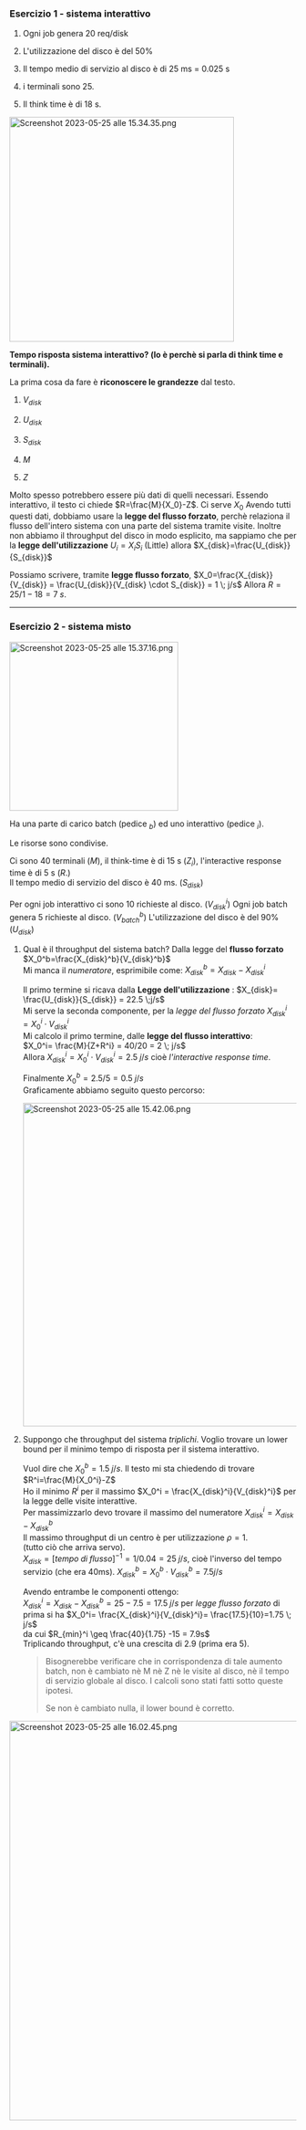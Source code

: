 ### Esercizio 1 - sistema interattivo

1) Ogni job genera 20 req/disk

2) L'utilizzazione del disco è del 50%

3) Il tempo medio di servizio al disco è di 25 ms = 0.025 s

4) i terminali sono 25. 

5) Il think time è di 18 s.

<img src="file:///var/folders/_p/3wnzmzzj6q3djg3_fgyjqmb40000gn/T/TemporaryItems/NSIRD_screencaptureui_wNxP0Y/Screenshot%202023-05-25%20alle%2015.34.35.png" title="" alt="Screenshot 2023-05-25 alle 15.34.35.png" width="394">

**Tempo risposta sistema interattivo? (lo è perchè si parla di think time e terminali).**

La prima cosa da fare è **riconoscere le grandezze** dal testo.

1) $V_{disk}$

2) $U_{disk}$

3) $S_{disk}$

4) $M$

5) $Z$

Molto spesso potrebbero essere più dati di quelli necessari.
Essendo interattivo, il testo ci chiede $R=\frac{M}{X_0}-Z$. Ci serve $X_0$
Avendo tutti questi dati, dobbiamo usare la **legge del flusso forzato**, perchè relaziona il flusso dell'intero sistema con una parte del sistema tramite visite.
Inoltre non abbiamo il throughput del disco in modo esplicito, ma sappiamo che per la **legge dell'utilizzazione** $U_i=X_iS_i$ (Little) allora $X_{disk}=\frac{U_{disk}}{S_{disk}}$

Possiamo scrivere, tramite **legge flusso forzato**, $X_0=\frac{X_{disk}}{V_{disk}} = \frac{U_{disk}}{V_{disk} \cdot S_{disk}} = 1 \; j/s$
Allora $R=25/1 - 18 = 7 \;s$.

____

### Esercizio 2 - sistema misto

<img src="file:///var/folders/_p/3wnzmzzj6q3djg3_fgyjqmb40000gn/T/TemporaryItems/NSIRD_screencaptureui_YJc068/Screenshot%202023-05-25%20alle%2015.37.16.png" title="" alt="Screenshot 2023-05-25 alle 15.37.16.png" width="296">

Ha una parte di carico batch (pedice $_b$) ed uno interattivo (pedice $_i$).

Le risorse sono condivise.

Ci sono 40 terminali ($M$), il think-time è di 15 s ($Z_i$), l'interactive response time è di 5 s ($R$.) <br>Il tempo medio di servizio del disco è 40 ms. $(S_{disk})$

Per ogni job interattivo ci sono 10 richieste al disco. $(V_{disk}^i)$
Ogni job batch genera 5 richieste al disco. $(V_{batch}^b)$
L'utilizzazione del disco è del 90% $(U_{disk})$

1) Qual è il throughput del sistema batch?
   Dalla legge del **flusso forzato** $X_0^b=\frac{X_{disk}^b}{V_{disk}^b}$ <br>Mi manca il *numeratore*, esprimibile come: $X_{disk}^b= X_{disk}-X_{disk}^i$
   
   Il primo termine si ricava dalla **Legge dell'utilizzazione** :
   $X_{disk}= \frac{U_{disk}}{S_{disk}} = 22.5 \;j/s$ <br>Mi serve la seconda componente, 
   per la *legge del flusso forzato* $X_{disk}^i=X_0^i \cdot V_{disk}^i$ <br>
   Mi calcolo il primo termine, dalle **legge del flusso interattivo**: <br>$X_0^i= \frac{M}{Z+R^i} = 40/20 = 2 \; j/s$ <br>Allora $X_{disk}^i=X_0^i \cdot V_{disk}^i = 2.5  \; j/s$ cioè *l'interactive response time*.
   
   Finalmente $X_0^b= 2.5/5 = 0.5 \; j/s$ <br>Graficamente abbiamo seguito questo percorso:
   
   <img src="file:///var/folders/_p/3wnzmzzj6q3djg3_fgyjqmb40000gn/T/TemporaryItems/NSIRD_screencaptureui_Gw8eBc/Screenshot%202023-05-25%20alle%2015.42.06.png" title="" alt="Screenshot 2023-05-25 alle 15.42.06.png" width="567">

2) Suppongo che throughput del sistema *triplichi*. Voglio trovare un lower bound per il minimo tempo di risposta per il sistema interattivo.
   
   Vuol dire che $X_0^b= 1.5 \; j/s$.
   Il testo mi sta chiedendo di trovare $R^i=\frac{M}{X_0^i}-Z$ <br>Ho il minimo $R^i$ per il massimo $X_0^i = \frac{X_{disk}^i}{V_{disk}^i}$ per la legge delle visite interattive. <br>Per massimizzarlo devo trovare il massimo del numeratore
   $X_{disk}^i = X_{disk} - X_{disk}^b$ <br>Il massimo throughput di un centro è per utilizzazione $\rho=1$.  
   (tutto ciò che arriva servo). <br>$X_{disk}=[tempo \;di\;flusso]^{-1} = 1/0.04 = 25 \; j/s$, cioè l'inverso del tempo servizio (che era 40ms).
   $X_{disk}^b=X_0^b \cdot V_{disk}^b= 7.5 j/s$
   
   Avendo entrambe le componenti ottengo:  <br>$X_{disk}^i = X_{disk} - X_{disk}^b = 25 - 7.5 = 17.5 \;j/s$
   per *legge flusso forzato* di prima si ha $X_0^i= \frac{X_{disk}^i}{V_{disk}^i}= \frac{17.5}{10}=1.75 \; j/s$ <br>da cui $R_{min}^i \geq \frac{40}{1.75} -15 = 7.9s$ <br>Triplicando throughput, c'è una crescita di 2.9 (prima era 5).
   
   > Bisognerebbe verificare che in corrispondenza di tale aumento batch, non è cambiato nè M nè Z nè le visite al disco, nè il tempo di servizio globale al disco. I calcoli sono stati fatti sotto queste ipotesi.
   > 
   > Se non è cambiato nulla, il lower bound è corretto.

<img title="" src="file:///var/folders/_p/3wnzmzzj6q3djg3_fgyjqmb40000gn/T/TemporaryItems/NSIRD_screencaptureui_GgeImw/Screenshot%202023-05-25%20alle%2016.02.45.png" alt="Screenshot 2023-05-25 alle 16.02.45.png" width="700">
